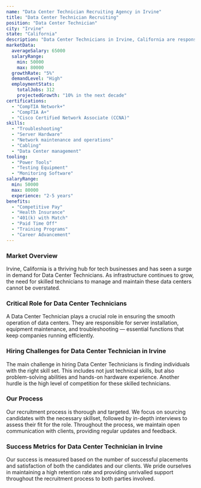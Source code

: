 ```yaml
---
name: "Data Center Technician Recruiting Agency in Irvine"
title: "Data Center Technician Recruiting"
position: "Data Center Technician"
city: "Irvine"
state: "California"
description: "Data Center Technicians in Irvine, California are responsible for the management and maintaining of large data centers, ensuring the integrity and performance of servers, cables, and other equipment."
marketData:
  averageSalary: 65000
  salaryRange:
    min: 50000
    max: 80000
  growthRate: "5%"
  demandLevel: "High"
  employmentStats:
    totalJobs: 312
    projectedGrowth: "10% in the next decade"
certifications:
  - "CompTIA Network+"
  - "CompTIA A+"
  - "Cisco Certified Network Associate (CCNA)"
skills:
  - "Troubleshooting"
  - "Server Hardware"
  - "Network maintenance and operations"
  - "Cabling"
  - "Data Center management"
tooling:
  - "Power Tools"
  - "Testing Equipment"
  - "Monitoring Software"
salaryRange:
  min: 50000
  max: 80000
  experience: "2-5 years"
benefits:
  - "Competitive Pay"
  - "Health Insurance"
  - "401(k) with Match"
  - "Paid Time Off"
  - "Training Programs"
  - "Career Advancement"
---
```


### Market Overview
Irvine, California is a thriving hub for tech businesses and has seen a surge in demand for Data Center Technicians. As infrastructure continues to grow, the need for skilled technicians to manage and maintain these data centers cannot be overstated.

### Critical Role for Data Center Technicians
A Data Center Technician plays a crucial role in ensuring the smooth operation of data centers. They are responsible for server installation, equipment maintenance, and troubleshooting — essential functions that keep companies running efficiently.

### Hiring Challenges for Data Center Technician in Irvine
The main challenge in hiring Data Center Technicians is finding individuals with the right skill set. This includes not just technical skills, but also problem-solving abilities and hands-on hardware experience. Another hurdle is the high level of competition for these skilled technicians.

### Our Process
Our recruitment process is thorough and targeted. We focus on sourcing candidates with the necessary skillset, followed by in-depth interviews to assess their fit for the role. Throughout the process, we maintain open communication with clients, providing regular updates and feedback.

### Success Metrics for Data Center Technician in Irvine
Our success is measured based on the number of successful placements and satisfaction of both the candidates and our clients. We pride ourselves in maintaining a high retention rate and providing unrivalled support throughout the recruitment process to both parties involved.
